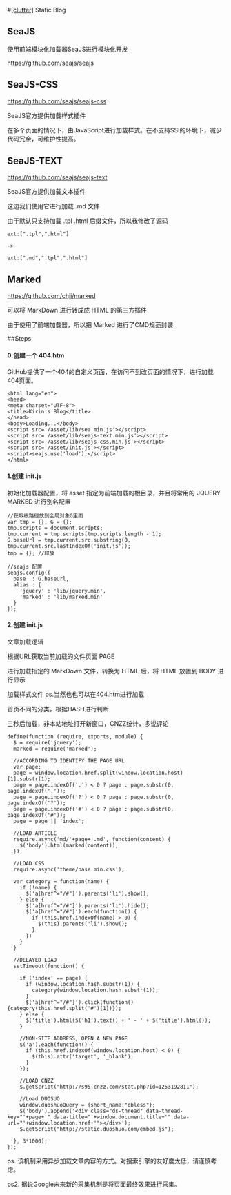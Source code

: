 #[[clutter]](/#clutter) Static Blog

## SeaJS

使用前端模块化加载器SeaJS进行模块化开发

https://github.com/seajs/seajs

## SeaJS-CSS

https://github.com/seajs/seajs-css

SeaJS官方提供加载样式插件

在多个页面的情况下，由JavaScript进行加载样式。在不支持SSI的环境下，减少代码冗余，可维护性提高。

## SeaJS-TEXT

https://github.com/seajs/seajs-text

SeaJS官方提供加载文本插件

这边我们使用它进行加载 .md 文件

由于默认只支持加载 .tpl .html 后缀文件，所以我修改了源码

```
ext:[".tpl",".html"]

->

ext:[".md",".tpl",".html"]
```

## Marked

https://github.com/chjj/marked

可以将 MarkDown 进行转成成 HTML 的第三方插件

由于使用了前端加载器，所以把 Marked 进行了CMD规范封装

##Steps

#### 0.创建一个 404.htm

GitHub提供了一个404的自定义页面，在访问不到改页面的情况下，进行加载404页面。
```
<html lang="en">
<head>
<meta charset="UTF-8">
<title>Kirin's Blog</title>
</head>
<body>Loading...</body>
<script src='/asset/lib/sea.min.js'></script>
<script src='/asset/lib/seajs-text.min.js'></script>
<script src='/asset/lib/seajs-css.min.js'></script>
<script src='/asset/init.js'></script>
<script>seajs.use('load');</script>
</html>
```

#### 1.创建 init.js

初始化加载器配置，将 asset 指定为前端加载的根目录，并且将常用的 JQUERY MARKED 进行别名配置
```
//获取根路径放到全局对象G里面
var tmp = {}, G = {};
tmp.scripts = document.scripts;
tmp.current = tmp.scripts[tmp.scripts.length - 1];
G.baseUrl = tmp.current.src.substring(0, tmp.current.src.lastIndexOf('init.js'));
tmp = {}; //释放

//seajs 配置
seajs.config({
  base  : G.baseUrl,
  alias : {
    'jquery' : 'lib/jquery.min',
    'marked' : 'lib/marked.min'
  }
});
```

#### 2.创建 init.js

文章加载逻辑

根据URL获取当前加载的文件页面 PAGE

进行加载指定的 MarkDown 文件，转换为 HTML 后，将 HTML 放置到 BODY 进行显示

加载样式文件 ps.当然也也可以在404.htm进行加载

首页不同的分类，根据HASH进行判断

三秒后加载，非本站地址打开新窗口，CNZZ统计，多说评论
```
define(function (require, exports, module) {
  $ = require('jquery');
  marked = require('marked');

  //ACCORDING TO IDENTIFY THE PAGE URL
  var page;
  page = window.location.href.split(window.location.host)[1].substr(1);
  page = page.indexOf('.') < 0 ? page : page.substr(0, page.indexOf('.'));
  page = page.indexOf('?') < 0 ? page : page.substr(0, page.indexOf('?'));
  page = page.indexOf('#') < 0 ? page : page.substr(0, page.indexOf('#'));
  page = page || 'index';

  //LOAD ARTICLE
  require.async('md/'+page+'.md', function(content) {
    $('body').html(marked(content));
  });

  //LOAD CSS
  require.async('theme/base.min.css');
  
  var category = function(name) {
    if (!name) {
      $('a[href^="/#"]').parents('li').show();
    } else {
      $('a[href^="/#"]').parents('li').hide();
      $('a[href^="/#"]').each(function() {
        if (this.href.indexOf(name) > 0) {
          $(this).parents('li').show();
        }
      })
    }
  }
  
  //DELAYED LOAD
  setTimeout(function() {

    if ('index' == page) {
      if (window.location.hash.substr(1)) {
        category(window.location.hash.substr(1));
      }
      $('a[href^="/#"]').click(function(){category(this.href.split('#')[1])});
    } else {
      $('title').html($('h1').text() + ' - ' + $('title').html());
    }
    
    //NON-SITE ADDRESS, OPEN A NEW PAGE
    $('a').each(function() {
      if (this.href.indexOf(window.location.host) < 0) {
        $(this).attr('target', '_blank');
      }
    });

    //LOAD CNZZ
    $.getScript("http://s95.cnzz.com/stat.php?id=1253192811");

    //Load DUOSUO
    window.duoshuoQuery = {short_name:"qbless"};
    $('body').append('<div class="ds-thread" data-thread-key="'+page+'" data-title="'+window.document.title+'" data-url="'+window.location.href+'"></div>');
    $.getScript("http://static.duoshuo.com/embed.js");

  }, 3*1000);
});

```

ps. 该机制采用异步加载文章内容的方式。对搜索引擎的友好度太低，请谨慎考虑。

ps2. 据说Google未来新的采集机制是将页面最终效果进行采集。
